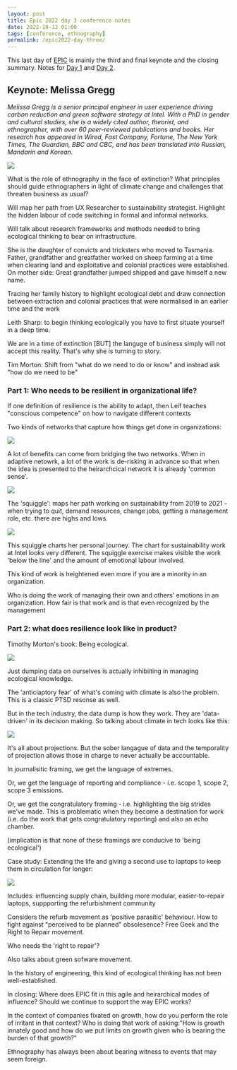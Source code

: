 ```yaml
---
layout: post
title: Epic 2022 day 3 conference notes
date: 2022-10-12 01:00
tags: [conference, ethnography]
permalink: /epic2022-day-three/
---
```


This last day of [EPIC](https://2022.epicpeople.org/) is mainly the third and final keynote and the closing summary. Notes for [Day 1](https://robinkwong.com/epic2022-day-one/) and [Day 2](https://robinkwong.com/epic2022-day-two/). 

## Keynote: Melissa Gregg

_Melissa Gregg is a senior principal engineer in user experience driving carbon reduction and green software strategy at Intel. With a PhD in gender and cultural studies, she is a widely cited author, theorist, and ethnographer, with over 60 peer-reviewed publications and books. Her research has appeared in Wired, Fast Company, Fortune, The New York Times, The Guardian, BBC and CBC, and has been translated into Russian, Mandarin and Korean._

![](/images/epic2022/IMG_0699.jpg)

What is the role of ethnography in the face of extinction? What principles should guide ethnographers in light of climate change and challenges that threaten business as usual?

Will map her path from UX Researcher to sustainability strategist. Highlight the hidden labour of code switching in formal and informal networks. 

Will talk about research frameworks and methods needed to bring ecological thinking to bear on infrastructure.

She is the daughter of convicts and tricksters who moved to Tasmania. Father, grandfather and greatfather worked on sheep farming at a time when clearing land and exploitative and colonial practices were established. On mother side: Great grandfather jumped shipped and gave himself a new name.

Tracing her family history to highlight ecological debt and draw connection between extraction and colonial practices that were normalised in an earlier time and the work 

Leith Sharp: to begin thinking ecologically you have to first situate yourself in a deep time.

We are in a time of extinction [BUT] the languge of business simply will not accept this reality. That's why she is turning to story.

Tim Morton: Shift from "what do we need to do or know" and instead ask "how do we need to be"

### Part 1: Who needs to be resilient in organizational life?

If one definition of resilience is the ability to adapt, then Leif teaches "conscious competence" on how to navigate different contexts 

Two kinds of networks that capture how things get done in organizations:

![](/images/epic2022/IMG_700.jpg)


A lot of benefits can come from bridging the two networks. When in adaptive netowrk, a lot of the work is de-risking in advance so that when the idea is presented to the heirarchcical network it is already 'common sense'.

![](/images/epic2022/IMG_0701.jpg)


The 'squiggle': maps her path working on sustainability from 2019 to 2021 - when trying to quit, demand resources, change jobs, getting a management role, etc. there are highs and lows. 

![](/images/epic2022/IMG_0702.jpg)


This squiggle charts her personal journey. The chart for sustainability work at Intel looks very different. The squiggle exercise makes visible the work 'below the line' and the amount of emotional labour involved.

This kind of work is heightened even more if you are a minority in an organization.

Who is doing the work of managing their own and others' emotions in an organization. How fair is that work and is that even recognized by the management

### Part 2: what does resilience look like in product?

Timothy Morton's book: Being ecological.

![](/images/epic2022/IMG_0703.jpg)

Just dumping data on ourselves is actually inhibiiting in managing ecological knowledge.

The 'anticiaptory fear' of what's coming with climate is also the problem. This is a classic PTSD resonse as well.

But in the tech industry, the data dump is how they work. They are 'data-driven' in its decision making. So talking about climate in tech looks like this:

![](/images/epic2022/IMG_0704.jpg)

It's all about projections. But the sober langague of data and the temporality of projection allows those in charge to never actually be accountable. 

In journalisitic framing, we get the language of extremes.

Or, we get the language of reporting and compliance - i.e. scope 1, scope 2, scope 3 emissions.

Or, we get the congratulatory framing - i.e. highlighting the big strides we've made. This is problematic when they become a destination for work (i.e. do the work that gets congratulatory reporting) and also an echo chamber.

(implication is that none of these framings are conducive to 'being ecological')

Case study: Extending the life and giving a second use to laptops to keep them in circulation for longer:

![](/images/epic2022/IMG_0705.jpg)

Includes: influencing supply chain, building more modular, easier-to-repair laptops, suppporting the refurbishment community

Considers the refurb movement as 'positive parasitic' behaviour. How to fight against "perceived to be planned" obsolesence? Free Geek and the Right to Repair movement. 

Who needs the 'right to repair'? 

Also talks about green sofware movement.

In the history of engineering, this kind of ecological thinking has not been well-established. 

In closing: Where does EPIC fit in this agile and heirarchical modes of influence? Should we continue to support the way EPIC works? 

In the context of companies fixated on growth, how do you perform the role of irritant in that context? Who is doing that work of asking:"How is growth innately good and how do we put limits on growth given who is bearing the burden of that growth?"

Ethnography has always been about bearing witness to events that may seem foreign.